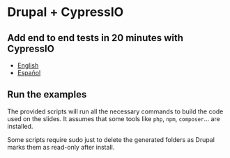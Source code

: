 # Drupal + CypressIO

## Add end to end tests in 20 minutes with CypressIO

* [English](https://docs.google.com/presentation/d/1KunnazV_joHNLTrvfIi8iOMFnUnkwQcOMDOx6sYWe7Y/edit?usp=sharing)
* [Español](https://docs.google.com/presentation/d/13Q9WgJNqw6DpFX_h6IUD2_xUXaHkK126YpZwTYLP6-Y/edit#slide=id.p2)


## Run the examples

The provided scripts will run all the necessary commands to build the code used on the slides.
It assumes that some tools like `php`, `npm`, `composer`... are installed.

Some scripts require sudo just to delete the generated folders as Drupal marks them as read-only after install.
